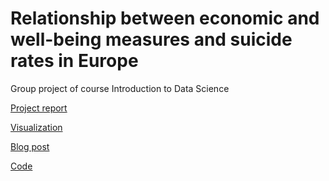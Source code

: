 # Relationship between economic and well-being measures and suicide rates in Europe

Group project of course Introduction to Data Science

[Project report](https://github.com/selinale/introduction-to-data-science/blob/master/Project%20Report.pdf)

[Visualization](https://github.com/selinale/introduction-to-data-science/blob/master/Visualization.pdf)

[Blog post](https://github.com/selinale/introduction-to-data-science/blob/master/Blog%20Post.pdf)

[Code](https://github.com/selinale/introduction-to-data-science/blob/master/Project_code.ipynb)


